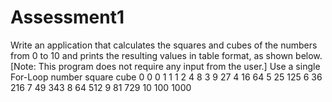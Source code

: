 # Assessment1
Write an application that calculates the squares and cubes of the numbers from 0 to 10 and prints the resulting values in table format, as shown below.
[Note: This program does not require any input from the user.] Use a single For-Loop
number square cube
  0	     0	   0
  1	     1	   1
  2	     4	   8
  3 	   9	  27 
  4 	  16 	  64
  5 	  25 	 125
  6 	  36 	 216
  7 	  49 	 343
  8 	  64 	 512
  9 	  81 	 729
 10 	 100 	1000
